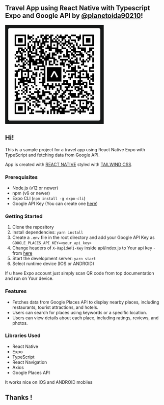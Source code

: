 ## Travel App using React Native with Typescript Expo and Google API by [@planetoida90210](http://github.com/planetoida90210)!

![assets/screenhsots/qr_expo.png](assets/screenhsots/qr_expo.png)

## Hi!

This is a sample project for a travel app using React Native Expo with TypeScript and fetching data from Google API.

App is created with [REACT NATIVE](https://reactnative.dev/) styled with [TAILWIND CSS](https://tailwindcss.com/).

### Prerequisites

* Node.js (v12 or newer)
* npm (v6 or newer)
* Expo CLI (`npm install -g expo-cli`)
* Google API Key (You can create one [here](https://developers.google.com/maps/get-started?hl=pl#create-project))

### Getting Started

1. Clone the repository
2. Install dependencies: `yarn install`
3. Create a `.env` file in the root directory and add your Google API Key as `GOOGLE_PLACES_API_KEY=<your_api_key>`
4. Change headers of `X-RapidAPI-Key` inside api/index.js to Your api key - from [here](https://rapidapi.com/apidojo/api/travel-advisor/)
5. Start the development server: `yarn start`
6. Select runtime device (IOS or ANDROID)

If u have Expo account just simply scan QR code from top documentation and run on Your device.

### Features

* Fetches data from Google Places API to display nearby places, including restaurants, tourist attractions, and hotels.
* Users can search for places using keywords or a specific location.
* Users can view details about each place, including ratings, reviews, and photos.

### Libraries Used

* React Native
* Expo
* TypeScript
* React Navigation
* Axios
* Google Places API

It works nice on IOS and ANDROID mobiles



## Thanks !
